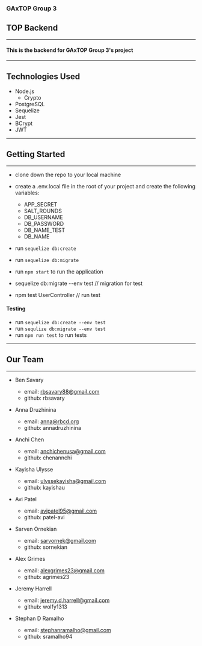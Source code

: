 ### GAxTOP Group 3

## TOP Backend

---

#### This is the backend for GAxTOP Group 3's project

---

## Technologies Used

- Node.js
  - Crypto
- PostgreSQL
- Sequelize
- Jest
- BCrypt
- JWT

---

## Getting Started

---

- clone down the repo to your local machine
- create a .env.local file in the root of your project and create the following variables:

  - APP_SECRET
  - SALT_ROUNDS
  - DB_USERNAME
  - DB_PASSWORD
  - DB_NAME_TEST
  - DB_NAME

- run `sequelize db:create`
- run `sequelize db:migrate`
- run `npm start` to run the application
- sequelize db:migrate --env test // migration for test
- npm test UserController // run test

#### Testing

- run `sequelize db:create --env test`
- run `sequlize db:migrate --env test`
- run `npm run test` to run tests

---

## Our Team

---

- Ben Savary

  - email: rbsavary88@gmail.com
  - github: rbsavary

- Anna Druzhinina

  - email: anna@rbcd.org
  - github: annadruzhinina

- Anchi Chen

  - email: anchichenusa@gmail.com
  - github: chenannchi

- Kayisha Ulysse

  - email: ulyssekayisha@gmail.com
  - github: kayishau

- Avi Patel

  - email: avipatel95@gmail.com
  - github: patel-avi

- Sarven Ornekian

  - email: sarvornek@gmail.com
  - github: sornekian

- Alex Grimes

  - email: alexgrimes23@gmail.com
  - github: agrimes23

- Jeremy Harrell

  - email: jeremy.d.harrell@gmail.com
  - github: wolfy1313

- Stephan D Ramalho
  - email: stephanramalho@gmail.com
  - github: sramalho94
